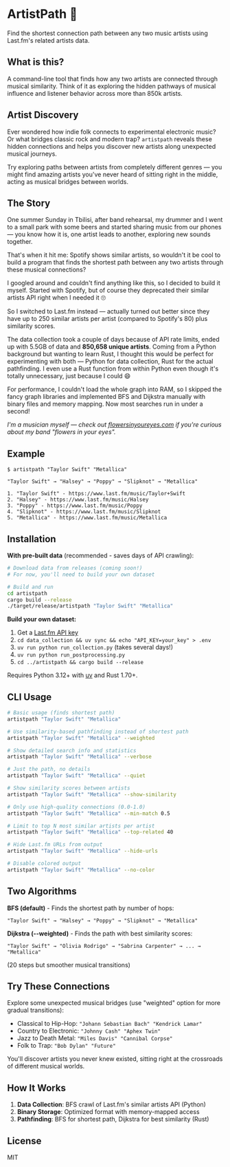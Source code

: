 # ArtistPath 🎵

Find the shortest connection path between any two music artists using Last.fm's related artists data.

## What is this?

A command-line tool that finds how any two artists are connected through musical similarity. Think of it as exploring the hidden pathways of musical influence and listener behavior across more than 850k artists.

## Artist Discovery

Ever wondered how indie folk connects to experimental electronic music? Or what bridges classic rock and modern trap? `artistpath` reveals these hidden connections and helps you discover new artists along unexpected musical journeys.

Try exploring paths between artists from completely different genres — you might find amazing artists you've never heard of sitting right in the middle, acting as musical bridges between worlds.

## The Story

One summer Sunday in Tbilisi, after band rehearsal, my drummer and I went to a small park with some beers and started sharing music from our phones — you know how it is, one artist leads to another, exploring new sounds together.

That's when it hit me: Spotify shows similar artists, so wouldn't it be cool to build a program that finds the shortest path between any two artists through these musical connections?

I googled around and couldn't find anything like this, so I decided to build it myself. Started with Spotify, but of course they deprecated their similar artists API right when I needed it 🙄

So I switched to Last.fm instead — actually turned out better since they have up to 250 similar artists per artist (compared to Spotify's 80) plus similarity scores.

The data collection took a couple of days because of API rate limits, ended up with 5.5GB of data and **850,658 unique artists**. Coming from a Python background but wanting to learn Rust, I thought this would be perfect for experimenting with both — Python for data collection, Rust for the actual pathfinding. I even use a Rust function from within Python even though it's totally unnecessary, just because I could 😄

For performance, I couldn't load the whole graph into RAM, so I skipped the fancy graph libraries and implemented BFS and Dijkstra manually with binary files and memory mapping. Now most searches run in under a second!

*I'm a musician myself — check out [flowersinyoureyes.com](https://flowersinyoureyes.com) if you're curious about my band "flowers in your eyes".*

## Example

```
$ artistpath "Taylor Swift" "Metallica"

"Taylor Swift" → "Halsey" → "Poppy" → "Slipknot" → "Metallica"

1. "Taylor Swift" - https://www.last.fm/music/Taylor+Swift
2. "Halsey" - https://www.last.fm/music/Halsey
3. "Poppy" - https://www.last.fm/music/Poppy
4. "Slipknot" - https://www.last.fm/music/Slipknot
5. "Metallica" - https://www.last.fm/music/Metallica
```

## Installation

**With pre-built data** (recommended - saves days of API crawling):
```bash
# Download data from releases (coming soon!)
# For now, you'll need to build your own dataset

# Build and run
cd artistpath
cargo build --release
./target/release/artistpath "Taylor Swift" "Metallica"
```

**Build your own dataset:**
1. Get a [Last.fm API key](https://www.last.fm/api/account/create)
2. `cd data_collection && uv sync && echo "API_KEY=your_key" > .env`
3. `uv run python run_collection.py` (takes several days!)
4. `uv run python run_postprocessing.py`
5. `cd ../artistpath && cargo build --release`

Requires Python 3.12+ with [uv](https://github.com/astral-sh/uv) and Rust 1.70+.

## CLI Usage

```bash
# Basic usage (finds shortest path)
artistpath "Taylor Swift" "Metallica"

# Use similarity-based pathfinding instead of shortest path
artistpath "Taylor Swift" "Metallica" --weighted

# Show detailed search info and statistics
artistpath "Taylor Swift" "Metallica" --verbose

# Just the path, no details
artistpath "Taylor Swift" "Metallica" --quiet

# Show similarity scores between artists
artistpath "Taylor Swift" "Metallica" --show-similarity

# Only use high-quality connections (0.0-1.0)
artistpath "Taylor Swift" "Metallica" --min-match 0.5

# Limit to top N most similar artists per artist
artistpath "Taylor Swift" "Metallica" --top-related 40

# Hide Last.fm URLs from output
artistpath "Taylor Swift" "Metallica" --hide-urls

# Disable colored output
artistpath "Taylor Swift" "Metallica" --no-color
```

## Two Algorithms

**BFS (default)** - Finds the shortest path by number of hops:
```
"Taylor Swift" → "Halsey" → "Poppy" → "Slipknot" → "Metallica"
```

**Dijkstra (--weighted)** - Finds the path with best similarity scores:
```
"Taylor Swift" → "Olivia Rodrigo" → "Sabrina Carpenter" → ... → "Metallica"
```
(20 steps but smoother musical transitions)

## Try These Connections

Explore some unexpected musical bridges (use "weighted" option for more gradual transitions):
- Classical to Hip-Hop: `"Johann Sebastian Bach" "Kendrick Lamar"`
- Country to Electronic: `"Johnny Cash" "Aphex Twin"`
- Jazz to Death Metal: `"Miles Davis" "Cannibal Corpse"`
- Folk to Trap: `"Bob Dylan" "Future"`

You'll discover artists you never knew existed, sitting right at the crossroads of different musical worlds.

## How It Works

1. **Data Collection**: BFS crawl of Last.fm's similar artists API (Python)
2. **Binary Storage**: Optimized format with memory-mapped access
3. **Pathfinding**: BFS for shortest path, Dijkstra for best similarity (Rust)

## License

MIT
